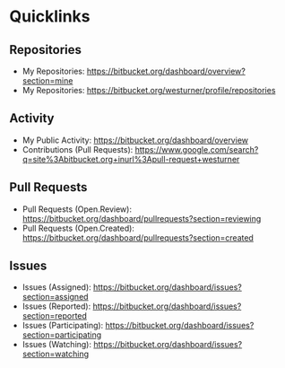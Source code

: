 # Quicklinks


## Repositories
* My Repositories: https://bitbucket.org/dashboard/overview?section=mine
* My Repositories: https://bitbucket.org/westurner/profile/repositories

## Activity

* My Public Activity: https://bitbucket.org/dashboard/overview
* Contributions (Pull Requests): https://www.google.com/search?q=site%3Abitbucket.org+inurl%3Apull-request+westurner

## Pull Requests

* Pull Requests (Open.Review): https://bitbucket.org/dashboard/pullrequests?section=reviewing
* Pull Requests (Open.Created): https://bitbucket.org/dashboard/pullrequests?section=created

## Issues

* Issues (Assigned): https://bitbucket.org/dashboard/issues?section=assigned
* Issues (Reported): https://bitbucket.org/dashboard/issues?section=reported
* Issues (Participating): https://bitbucket.org/dashboard/issues?section=participating
* Issues (Watching): https://bitbucket.org/dashboard/issues?section=watching
